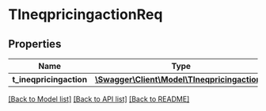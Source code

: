 # TIneqpricingactionReq

## Properties
Name | Type | Description | Notes
------------ | ------------- | ------------- | -------------
**t_ineqpricingaction** | [**\Swagger\Client\Model\TIneqpricingaction[]**](TIneqpricingaction.md) |  | [optional] 

[[Back to Model list]](../README.md#documentation-for-models) [[Back to API list]](../README.md#documentation-for-api-endpoints) [[Back to README]](../README.md)


